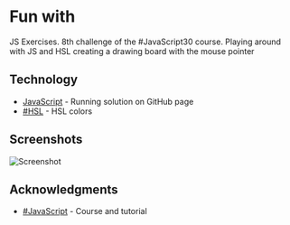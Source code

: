 # Fun with

JS Exercises. 8th challenge of the #JavaScript30 course. Playing around with JS and HSL creating a drawing board with the mouse pointer

## Technology

* [JavaScript](https://kmthorsnes.github.io/8-fun-with-html5-canvas/) - Running solution on GitHub page
* [#HSL](http://mothereffinghsl.com/) - HSL colors

## Screenshots
![Screenshot](https://github.com/kmthorsnes/8-fun-with-html5-canvas/blob/master/screenshots/gif1.gif?raw=true "Optional title")

## Acknowledgments

* [#JavaScript](https://javascript30.com/) - Course and tutorial
